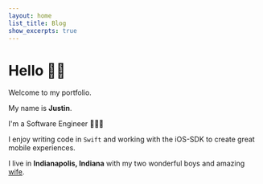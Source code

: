 ```yaml
---
layout: home
list_title: Blog
show_excerpts: true
---
```


# Hello 👋🏻

Welcome to my portfolio.

My name is **Justin**.

I'm a Software Engineer 👨🏻‍💻

I enjoy writing code in `Swift` and working with the iOS-SDK to create great mobile experiences.

I live in **Indianapolis, Indiana** with my two wonderful boys and amazing [wife](https://www.instagram.com/mama.madewell/).
